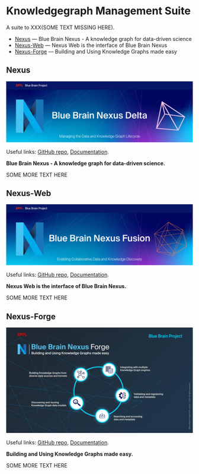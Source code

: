 # Knowledgegraph Management Suite
A suite to XXX(SOME TEXT MISSING HERE).

- [Nexus](#nexus) — Blue Brain Nexus - A knowledge graph for data-driven science
- [Nexus-Web](#nexus-web) — Nexus Web is the interface of Blue Brain Nexus
- [Nexus-Forge](#nexus-forge) — Building and Using Knowledge Graphs made easy

## Nexus

<img alt="Nexus Banner" src="https://github.com/BlueBrain/nexus/raw/master/docs/src/main/paradox/assets/img/Blue-Brain-Nexus-Delta-Github-Banner.jpg" width="600"/>

Useful links:
[GitHub repo](https://github.com/BlueBrain/nexus),
[Documentation](https://bluebrainnexus.io/).

**Blue Brain Nexus - A knowledge graph for data-driven science.**

SOME MORE TEXT HERE

## Nexus-Web

<img alt="Nexus-Web Banner" src="https://github.com/BlueBrain/nexus-web/raw/main/docs/Blue-Brain-Nexus-Fusion-Github-banner.jpg" width="600"/>

Useful links:
[GitHub repo](https://github.com/BlueBrain/nexus-web),
[Documentation](https://bluebrainnexus.io/).

**Nexus Web is the interface of Blue Brain Nexus.**

SOME MORE TEXT HERE

## Nexus-Forge

<img alt="Nexus-Forge Banner" src="https://raw.githubusercontent.com/BlueBrain/nexus-forge/master/docs/source/assets/bbnforge" width="600"/>


Useful links:
[GitHub repo](https://github.com/BlueBrain/nexus-forge),
[Documentation](https://nexus-forge.readthedocs.io/en/latest/).

**Building and Using Knowledge Graphs made easy.**

SOME MORE TEXT HERE
